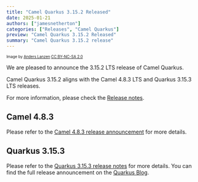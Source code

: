 ```yaml
---
title: "Camel Quarkus 3.15.2 Released"
date: 2025-01-21
authors: ["jamesnetherton"]
categories: ["Releases", "Camel Quarkus"]
preview: "Camel Quarkus 3.15.2 Released"
summary: "Camel Quarkus 3.15.2 release"
---
```


<sub><sup>Image by <a href="https://www.flickr.com/photos/lanzen/5984113332">Anders Lanzen</a> <a href="https://creativecommons.org/licenses/by-nc-sa/2.0">CC BY-NC-SA 2.0</a></sup></sub>

We are pleased to announce the 3.15.2 LTS release of Camel Quarkus.

Camel Quarkus 3.15.2 aligns with the Camel 4.8.3 LTS and Quarkus 3.15.3 LTS releases.

For more information, please check the [Release notes](/releases/q-3.15.2/).

## Camel 4.8.3

Please refer to the [Camel 4.8.3 release announcement](/blog/2025/01/RELEASE-4.8.3/) for more details.

## Quarkus 3.15.3

Please refer to the [Quarkus 3.15.3 release notes](https://github.com/quarkusio/quarkus/releases/tag/3.15.3) for more details.
You can find the full release announcement on the [Quarkus Blog](https://quarkus.io/blog/tag/release/).
